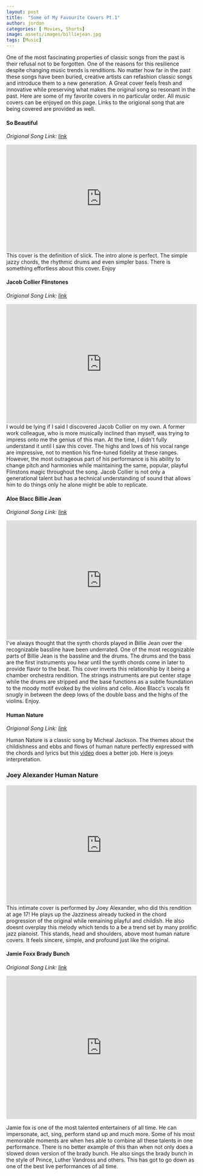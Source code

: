 ```yaml
---
layout: post
title:  "Some of My Favourite Covers Pt.1"
author: jordon
categories: [ Movies, Shorts]
image: assets/images/billiejean.jpg
tags: [Music]
---
```


One of the most fascinating properties of classic songs from the past is their refusal not to be forgotten. One of the reasons for this resilience  despite changing music trends is renditions. No matter how far in the past these songs have been buried, creative artists can refashion classic songs and introduce them to a new generation. A Great cover feels fresh and innovative while preserving what makes the original song so resonant in the past. Here are some of my favorite covers in no particular order. All music covers can be enjoyed on this page. Links to the origional song that are being covered are provided as well.

#### So Beautiful

*Origional Song Link: [link](https://www.youtube.com/watch?v=LgPpowVNEfE)*

<div style="width:100%;height:0px;position:relative;padding-bottom:56.250%;"><iframe src="https://streamable.com/e/fu1w32" frameborder="0" width="100%" height="315" allowfullscreen style="width:100%;height:100%;position:absolute;left:0px;top:0px;overflow:hidden;"></iframe></div>
This cover is the definition of slick. The intro alone is perfect. The simple jazzy chords, the rhythmic drums and even simpler bass. There is something effortless about this cover. Enjoy

#### Jacob Collier Flinstones
*Origional Song Link: [link](https://www.youtube.com/watch?v=LgPpowVNEfE)*
<iframe width="100%" height="315" src="https://www.youtube.com/embed/zua831utwMM" title="YouTube video player" frameborder="0" allow="accelerometer; autoplay; clipboard-write; encrypted-media; gyroscope; picture-in-picture; web-share" allowfullscreen></iframe>
I would be lying if I said I discovered Jacob Collier on my own. A former work colleague, who is more musically inclined than myself, was trying to impress onto me the genius of this man. At the time, I didn't fully understand it  until I saw this cover. The highs and lows of his vocal range are impressive, not to mention his fine-tuned fidelity at these ranges. However, the most outrageous part of his performance is his ability to change pitch and harmonies while  maintaining the same, popular, playful Flinstons magic throughout the song. Jacob Collier is not only a generational talent but has a technical understanding of sound that allows him to do things only he alone might be able to replicate. 

#### Aloe Blacc Billie Jean
*Origional Song Link: [link](https://www.youtube.com/watch?v=Zi_XLOBDo_Y)*
<iframe width="100%" height="315" src="https://www.youtube.com/embed/gKL9Vw_ivIo" title="YouTube video player" frameborder="0" allow="accelerometer; autoplay; clipboard-write; encrypted-media; gyroscope; picture-in-picture; web-share" allowfullscreen></iframe>
I've always thought that the synth chords played in Billie Jean over the recognizable bassline have  been underrated. One of the most recognizable parts of Billie Jean is the bassline and the drums. The drums and the bass are the first instruments you hear until the synth chords come in later to provide flavor to the beat. This cover inverts this relationship by it being a chamber orchestra rendition. The strings instruments are put center stage while the drums are stripped and the base functions as a subtle foundation to the moody motif evoked by the violins and cello. Aloe Blacc's vocals fit snugly in between the deep lows of the double bass and the highs of the violins. Enjoy.

#### Human Nature 
*Origional Song Link: [link](https://www.youtube.com/watch?v=ElN_4vUvTPs)*

Human Nature is a classic song by Micheal Jackson. The themes about the childishness and ebbs and flows of human nature perfectly expressed with the chords and lyrics but this [video](https://youtu.be/SrlPyKxdMX4) does a better job. Here is joeys interpretation. 
### Joey Alexander Human Nature
<iframe width="100%" height="315" src="https://www.youtube.com/embed/XkUtaDhXKMU" title="YouTube video player" frameborder="0" allow="accelerometer; autoplay; clipboard-write; encrypted-media; gyroscope; picture-in-picture; web-share" allowfullscreen></iframe>
This intimate cover is performed by Joey Alexander, who did this rendition at age 17! He plays up the Jazziness already tucked in the chord progression of the original while remaining playful and childish. He also doesnt overplay this melody which tends to a be a trend set by many prolific jazz pianoist. This stands, head and shoulders, above most human nature covers. It feels sincere, simple, and profound just like the original.

#### Jamie Foxx Brady Bunch
*Origional Song Link: [link](https://www.youtube.com/watch?v=he4WPvKGGR0)*
<div style="width:100%;height:0px;position:relative;padding-bottom:75.000%;"><iframe src="https://streamable.com/e/froeax" frameborder="0" width="100%" height="315" allowfullscreen style="width:100%;height:100%;position:absolute;left:0px;top:0px;overflow:hidden;"></iframe></div>

Jamie fox is one of the most talented entertainers of all time. He can impersonate, act, sing, perform stand up and much more. Some of his most memorable moments are when hes able to combine all these talents in one performance. There is no better example of this than when not only does a slowed down version of the brady bunch. He also sings the brady bunch in the style of Prince, Luther Vandross and others. This has got to go down as one of the best live performances of all time.


